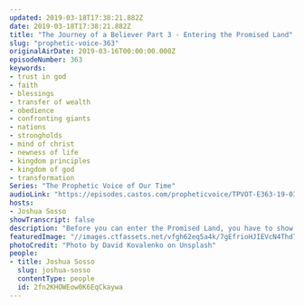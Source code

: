 ```yaml
---
updated: 2019-03-18T17:38:21.882Z
date: 2019-03-18T17:38:21.882Z
title: "The Journey of a Believer Part 3 - Entering the Promised Land"
slug: "prophetic-voice-363"
originalAirDate: 2019-03-16T00:00:00.000Z
episodeNumber: 363
keywords:
- trust in god
- faith
- blessings
- transfer of wealth
- obedience
- confronting giants
- nations
- strongholds
- mind of christ
- newness of life
- kingdom principles
- kingdom of god
- transformation
Series: "The Prophetic Voice of Our Time"
audioLink: "https://episodes.castos.com/propheticvoice/TPVOT-E363-19-03-16-17-Entering-the-Promised-Land.mp3"
hosts:
- Joshua Sosso
showTranscript: false
description: "Before you can enter the Promised Land, you have to show God that you can obey and trust Him, right? You have to show God you can obey His precepts and His ways of doing things, and you will receive the call that you have on your life. Now we know that for the Israelites, their ability to enter the Promised Land was delayed by a total of 40 years. That’s a long time to delay it. But why did this happen? We know that in numbers chapter 13 that Moses sent out 12 spies into the land of Canaan.... When they came to the Valley of Eshcol, they cut down a branch with a single cluster of grapes so large that it took two of them to carry it on a pole between them...\n\n "
featuredImage: "//images.ctfassets.net/vfgh62eq5a4k/7gEfrioHJIEVcN4Thd7sPm/3cf02ede9b06d109e50377f8ba413fff/david-kovalenko-520171-unsplash2.jpg"
photoCredit: "Photo by David Kovalenko on Unsplash"
people:
- title: Joshua Sosso
  slug: joshua-sosso
  contentType: people
  id: 2fn2KHOWEow0K6EqCkaywa
---
```

